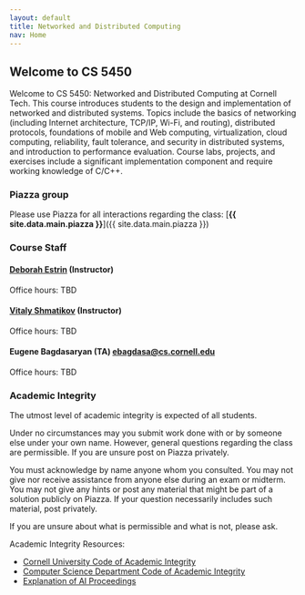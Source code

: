 ```yaml
---
layout: default
title: Networked and Distributed Computing
nav: Home
---
```


## Welcome to CS 5450

Welcome to CS 5450: Networked and Distributed Computing at Cornell Tech. This course introduces students to the design and implementation of networked and distributed systems.  Topics include the basics of networking (including Internet architecture, TCP/IP, Wi-Fi, and routing), distributed protocols, foundations of mobile and Web computing, virtualization, cloud computing, reliability, fault tolerance, and security in distributed systems, and introduction to performance evaluation.  Course labs, projects, and exercises include a significant implementation component and require working knowledge of C/C++.


### Piazza group

Please use Piazza for all interactions regarding the class: [**{{ site.data.main.piazza }}**]({{ site.data.main.piazza }})

###  Course Staff

#### [**Deborah Estrin**](http://destrin.smalldata.io) (Instructor) <destrin>
Office hours: TBD

#### [**Vitaly Shmatikov**](http://www.cs.cornell.edu/~shmat/) (Instructor) <shmat>
Office hours:  TBD

#### Eugene Bagdasaryan (TA) <ebagdasa@cs.cornell.edu>
Office hours: TBD

### Academic Integrity

The utmost level of academic integrity is expected of all students.

Under no circumstances may you submit work done with or by someone else under your own name. However, general questions regarding the class are permissible. If you are unsure post on Piazza privately.

You must acknowledge by name anyone whom you consulted. You may not give nor receive assistance from anyone else during an exam or midterm. You may not give any hints or post any material that might be part of a solution publicly on Piazza. If your question necessarily includes such material, post privately.

If you are unsure about what is permissible and what is not, please ask.

Academic Integrity Resources:
- [Cornell University Code of Academic Integrity](http://cuinfo.cornell.edu/aic.cfm)
- [Computer Science Department Code of Academic Integrity](http://www.cs.cornell.edu/undergrad/CSMajor#ai)
- [Explanation of AI Proceedings](http://www.theuniversityfaculty.cornell.edu/AcadInteg/)

